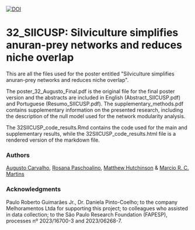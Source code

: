 [![DOI](https://zenodo.org/badge/872205014.svg)](https://doi.org/10.5281/zenodo.14226342)

# 32_SIICUSP: Silviculture simplifies anuran-prey networks and reduces niche overlap

This are all the files used for the poster entitled "Silviculture simplifies anuran-prey networks and reduces niche overlap".

The poster_32_Augusto_Final.pdf is the original file for the final poster version and the abstracts are included in English (Abstract_SIICUSP.pdf) and Portuguese (Resumo_SIICUSP.pdf). The supplementary_methods.pdf contains supplementary information on the presented research, including the description of the null model used for the network modularity analysis.

The 32SIICUSP_code_results.Rmd contains the code used for the main and supplementary results, while the 32SIICUSP_code_results.html file is a rendered version of the markdown file.

### Authors

[Augusto Carvalho](http://lattes.cnpq.br/8032444813126291), [Rosana Paschoalino](http://lattes.cnpq.br/9174513331843439), [Matthew Hutchinson](https://www.herdlab.org/) & [Marcio R. C. Martins](http://lattes.cnpq.br/2694901201572235)

### Acknowledgments

Paulo Roberto Guimarães Jr., Dr. Daniela Pinto-Coelho; to the company Melhoramentos Ltda for supporting this project; to colleagues who assisted in data collection; to the São Paulo Research Foundation (FAPESP), processes nº 2023/16700-3 and 2023/06268-7.
